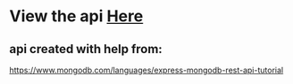 # View the api [Here](https://nb-movielistapi.herokuapp.com/reviews)


## api created with help from:  
https://www.mongodb.com/languages/express-mongodb-rest-api-tutorial
